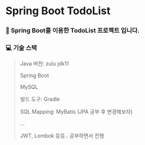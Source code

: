#  Spring Boot TodoList

### :memo: ​Spring Boot를 이용한 TodoList 프로젝트 입니다.



### :computer: 기술 스택

> Java 버전: zulu jdk11
>
> Spring Boot
>
> MySQL
>
> 빌드 도구: Gradle
>
> SQL Mapping: MyBatis (JPA 공부 후 변경해보자)
>
> ...
>
> JWT, Lombok 등등.. 공부하면서 진행

